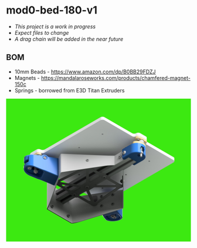 # mod0-bed-180-v1

- *This project is a work in progress*
- *Expect files to change*
- *A drag chain will be added in the near future*

## BOM

- 10mm Beads - https://www.amazon.com/dp/B0BB29FDZJ
- Magnets - https://mandalaroseworks.com/products/chamfered-magnet-150c
- Springs - borrowed from E3D Titan Extruders

![](bed-render.png)
